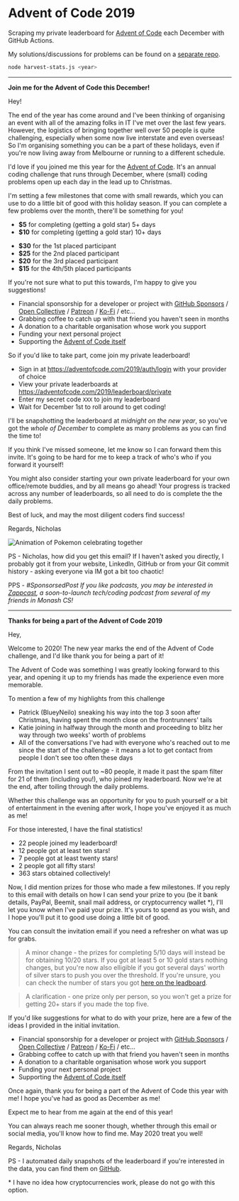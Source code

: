 # Advent of Code 2019

Scraping my private leaderboard for [Advent of Code](https://adventofcode.com) each December with GitHub Actions.

My solutions/discussions for problems can be found on a [separate repo](https://github.com/nchlswhttkr/coding).

```sh
node harvest-stats.js <year>
```

---

**Join me for the Advent of Code this December!**

Hey!

The end of the year has come around and I've been thinking of organising an event with all of the amazing folks in IT I've met over the last few years. However, the logistics of bringing together well over 50 people is quite challenging, especially when some now live interstate and even overseas! So I'm organising something you can be a part of these holidays, even if you're now living away from Melbourne or running to a different schedule.

I'd love if you joined me this year for the [Advent of Code](https://adventofcode.com). It's an annual coding challenge that runs through December, where (small) coding problems open up each day in the lead up to Christmas.

I'm setting a few milestones that come with small rewards, which you can use to do a little bit of good with this holiday season. If you can complete a few problems over the month, there'll be something for you!

- **\$5** for completing (getting a gold star) 5+ days
- **\$10** for completing (getting a gold star) 10+ days

<!---->

- **\$30** for the 1st placed participant
- **\$25** for the 2nd placed participant
- **\$20** for the 3rd placed participant
- **\$15** for the 4th/5th placed participants

If you're not sure what to put this towards, I'm happy to give you suggestions!

- Financial sponsorship for a developer or project with [GitHub Sponsors](https://github.com/sponsors) / [Open Collective](https://opencollective.com/) / [Patreon](https://www.patreon.com/) / [Ko-Fi](https://www.ko-fi.com/) / etc...
- Grabbing coffee to catch up with that friend you haven't seen in months
- A donation to a charitable organisation whose work you support
- Funding your next personal project
- Supporting the [Advent of Code itself](https://adventofcode.com/support)

So if you'd like to take part, come join my private leaderboard!

- Sign in at https://adventofcode.com/2019/auth/login with your provider of choice
- View your private leaderboards at https://adventofcode.com/2019/leaderboard/private
- Enter my secret code `XXX` to join my leaderboard
- Wait for December 1st to roll around to get coding!

I'll be snapshotting the leaderboard at _midnight on the new year_, so you've got the _whole of December_ to complete as many problems as you can find the time to!

If you think I've missed someone, let me know so I can forward them this invite. It's going to be hard for me to keep a track of who's who if you forward it yourself!

You might also consider starting your own private leaderboard for your own office/remote buddies, and by all means go ahead! Your progress is tracked across any number of leaderboards, so all need to do is complete the the daily problems.

Best of luck, and may the most diligent coders find success!

Regards, Nicholas

![Animation of Pokemon celebrating together](https://media.giphy.com/media/MhHXeM4SpKrpC/source.gif)

PS - Nicholas, how did you get this email? If I haven't asked you directly, I probably got it from your website, LinkedIn, GitHub or from your Git commit history - asking everyone via IM got a bit too chaotic!

PPS - _#SponsorsedPost If you like podcasts, you may be interested in [Zappcast](https://zappcast.com/), a soon-to-launch tech/coding podcast from several of my friends in Monash CS!_

---

**Thanks for being a part of the Advent of Code 2019**

Hey,

Welcome to 2020! The new year marks the end of the Advent of Code challenge, and I'd like thank you for being a part of it!

The Advent of Code was something I was greatly looking forward to this year, and opening it up to my friends has made the experience even more memorable.

To mention a few of my highlights from this challenge

- Patrick (BlueyNeilo) sneaking his way into the top 3 soon after Christmas, having spent the month close on the frontrunners' tails
- Katie joining in halfway through the month and proceeding to blitz her way through two weeks' worth of problems
- All of the conversations I've had with everyone who's reached out to me since the start of the challenge - it means a lot to get contact from people I don't see too often these days

From the invitation I sent out to ~80 people, it made it past the spam filter for 21 of them (including you!), who joined my leaderboard. Now we're at the end, after toiling through the daily problems.

Whether this challenge was an opportunity for you to push yourself or a bit of entertainment in the evening after work, I hope you've enjoyed it as much as me!

For those interested, I have the final statistics!

- 22 people joined my leaderboard!
- 12 people got at least ten stars!
- 7 people got at least twenty stars!
- 2 people got all fifty stars!
- 363 stars obtained collectively!

Now, I did mention prizes for those who made a few milestones. If you reply to this email with details on how I can send your prize to you (be it bank details, PayPal, Beemit, snail mail address, or cryptocurrency wallet \*), I'll let you know when I've paid your prize. It's yours to spend as you wish, and I hope you'll put it to good use doing a little bit of good.

You can consult the invitation email if you need a refresher on what was up for grabs.

> A minor change - the prizes for completing 5/10 days will instead be for obtaining 10/20 stars. If you got at least 5 or 10 gold stars nothing changes, but you're now also elligible if you got several days' worth of silver stars to push you over the threshold. If you're unsure, you can check the number of stars you got [here on the leadboard](https://adventofcode.com/2019/leaderboard/private/view/432888?order=stars).

> A clarification - one prize only per person, so you won't get a prize for getting 20+ stars if you made the top five.

If you'd like suggestions for what to do with your prize, here are a few of the ideas I provided in the initial invitation.

- Financial sponsorship for a developer or project with [GitHub Sponsors](https://github.com/sponsors) / [Open Collective](https://opencollective.com/) / [Patreon](https://www.patreon.com/) / [Ko-Fi](https://www.ko-fi.com/) / etc...
- Grabbing coffee to catch up with that friend you haven't seen in months
- A donation to a charitable organisation whose work you support
- Funding your next personal project
- Supporting the [Advent of Code itself](https://adventofcode.com/support)

Once again, thank you for being a part of the Advent of Code this year with me! I hope you've had as good as December as me!

Expect me to hear from me again at the end of this year!

You can always reach me sooner though, whether through this email or social media, you'll know how to find me. May 2020 treat you well!

Regards, Nicholas

PS - I automated daily snapshots of the leaderboard if you're interested in the data, you can find them on [GitHub](https://github.com/nchlswhttkr/advent-of-code).

\* I have no idea how cryptocurrencies work, please do not go with this option.
